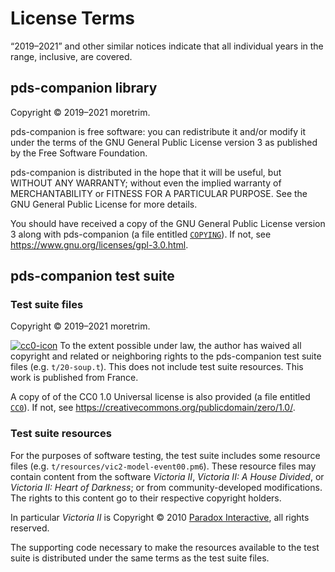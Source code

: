 License Terms
=============

“2019–2021” and other similar notices indicate that all individual years in the range, inclusive, are covered.

pds-companion library
---------------------

Copyright © 2019–2021 moretrim.

pds-companion is free software: you can redistribute it and/or modify
it under the terms of the GNU General Public License version 3 as
published by the Free Software Foundation.

pds-companion is distributed in the hope that it will be useful,
but WITHOUT ANY WARRANTY; without even the implied warranty of
MERCHANTABILITY or FITNESS FOR A PARTICULAR PURPOSE.  See the
GNU General Public License for more details.

You should have received a copy of the GNU General Public License
version 3 along with pds-companion (a file entitled [`COPYING`]). If not,
see <https://www.gnu.org/licenses/gpl-3.0.html>.

[`COPYING`]: ./COPYING

pds-companion test suite
------------------------

### Test suite files

Copyright © 2019–2021 moretrim.

[![cc0-icon]][cc0-license] To the extent possible under law, the author has waived all copyright and related or
neighboring rights to the pds-companion test suite files (e.g. `t/20-soup.t`). This does not include test suite
resources. This work is published from France.

A copy of of the CC0 1.0 Universal license is also provided (a file entitled [`CC0`]). If not, see
<https://creativecommons.org/publicdomain/zero/1.0/>.

[cc0-icon]: https://i.creativecommons.org/p/zero/1.0/88x31.png
[cc0-license]: https://creativecommons.org/publicdomain/zero/1.0/
[`CC0`]: ./CC0

### Test suite resources

For the purposes of software testing, the test suite includes some resource files (e.g.
`t/resources/vic2-model-event00.pm6`). These resource files may contain content from the software <cite>Victoria
II</cite>, <cite>Victoria II: A House Divided</cite>, or <cite>Victoria II: Heart of Darkness</cite>; or from
community-developed modifications. The rights to this content go to their respective copyright holders.

In particular <cite>Victoria II</cite> is Copyright © 2010 [Paradox Interactive], all rights reserved.

[Paradox Interactive]: https://www.paradoxplaza.com

The supporting code necessary to make the resources available to the test suite is distributed under the same terms as
the test suite files.
